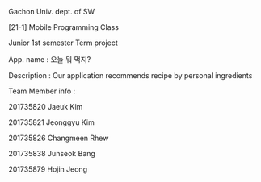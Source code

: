 Gachon Univ. dept. of SW

[21-1] Mobile Programming Class

Junior 1st semester Term project

App. name : 오늘 뭐 먹지?

Description : Our application recommends recipe by personal ingredients

Team Member info :

201735820 Jaeuk Kim

201735821 Jeonggyu Kim

201735826 Changmeen Rhew

201735838 Junseok Bang

201735879 Hojin Jeong
